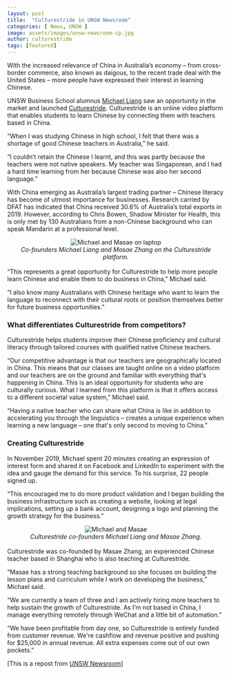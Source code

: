 ```yaml
---
layout: post
title:  "Culturestride in UNSW Newsroom"
categories: [ News, UNSW ]
image: assets/images/unsw-newsroom-cp.jpg
author: culturestride
tags: [featured]
---
```

With the increased relevance of China in Australia’s economy – from cross-border commerce, also known as daigous, to the recent trade deal with the United States – more people have expressed their interest in learning Chinese.

UNSW Business School alumnus [Michael Liang](https://think.culturestride.com/author-michael-liang) saw an opportunity in the market and launched [Culturestride](https://culturestride.com). Culturestride is an online video platform that enables students to learn Chinese by connecting them with teachers based in China.

“When I was studying Chinese in high school, I felt that there was a shortage of good Chinese teachers in Australia,” he said.

“I couldn’t retain the Chinese I learnt, and this was partly because the teachers were not native speakers. My teacher was Singaporean, and I had a hard time learning from her because Chinese was also her second language.”

With China emerging as Australia’s largest trading partner – Chinese literacy has become of utmost importance for businesses. Research carried by DFAT has indicated that China received 30.6% of Australia’s total exports in 2019. However, according to Chris Bowen, Shadow Minister for Health, this is only met by 130 Australians from a non-Chinese background who can speak Mandarin at a professional level.

<div style="text-align:center">
<img src="../../assets/images/laptop.png" alt="Michael and Masae on laptop"/>
</div>

<div style="text-align:center"><i>Co-founders Michael Liang and Masae Zhang on the Culturestride platform.</i></div>
<br>
“This represents a great opportunity for Culturestride to help more people learn Chinese and enable them to do business in China,” Michael said.

“I also know many Australians with Chinese heritage who want to learn the language to reconnect with their cultural roots or position themselves better for future business opportunities.”

### What differentiates Culturestride from competitors?

Culturestride helps students improve their Chinese proficiency and cultural literacy through tailored courses with qualified native Chinese teachers.

“Our competitive advantage is that our teachers are geographically located in China. This means that our classes are taught online on a video platform and our teachers are on the ground and familiar with everything that's happening in China. This is an ideal opportunity for students who are culturally curious. What I learned from this platform is that it offers access to a different societal value system,” Michael said.

“Having a native teacher who can share what China is like in addition to accelerating you through the linguistics – creates a unique experience when learning a new language – one that's only second to moving to China.”

### Creating Culturestride

In November 2019, Michael spent 20 minutes creating an expression of interest form and shared it on Facebook and LinkedIn to experiment with the idea and gauge the demand for this service. To his surprise, 22 people signed up.                

“This encouraged me to do more product validation and I began building the business infrastructure such as creating a website, looking at legal implications, setting up a bank account, designing a logo and planning the growth strategy for the business.”

<div style="text-align:center">
<img src="../../assets/images/masae_michael.png" alt="Michael and Masae"/>
</div>

<div style="text-align:center"><i>Culturestride co-founders Michael Liang and Masae Zhang.</i></div>
<br>
Culturestride was co-founded by Masae Zhang, an experienced Chinese teacher based in Shanghai who is also teaching at Culturestride.

“Masae has a strong teaching background so she focuses on building the lesson plans and curriculum while I work on developing the business,” Michael said.

“We are currently a team of three and I am actively hiring more teachers to help sustain the growth of Culturestride. As I’m not based in China, I manage everything remotely through WeChat and a little bit of automation.”

“We have been profitable from day one, so Culturestride is entirely funded from customer revenue. We're cashflow and revenue positive and pushing for $25,000 in annual revenue. All extra expenses come out of our own pockets.”

[This is a repost from [UNSW Newsroom](https://newsroom.unsw.edu.au/news/business-law/soho-mandarin-promoting-chinese-literacy-across-australia)]